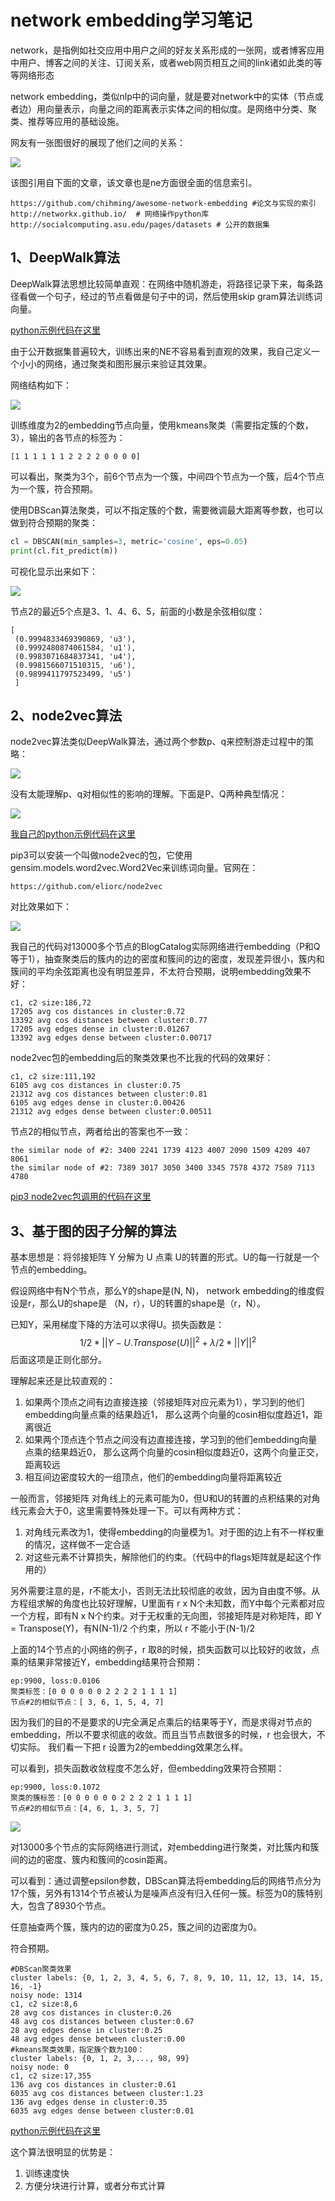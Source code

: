 # network embedding学习笔记

network，是指例如社交应用中用户之间的好友关系形成的一张网，或者博客应用中用户、博客之间的关注、订阅关系，或者web网页相互之间的link诸如此类的等等网络形态

network embedding，类似nlp中的词向量，就是要对network中的实体（节点或者边）用向量表示，向量之间的距离表示实体之间的相似度。是网络中分类、聚类、推荐等应用的基础设施。

网友有一张图很好的展现了他们之间的关系：

![](img/network_embedding/ne.png)

该图引用自下面的文章，该文章也是ne方面很全面的信息索引。

```
https://github.com/chihming/awesome-network-embedding #论文与实现的索引
http://networkx.github.io/  # 网络操作python库
http://socialcomputing.asu.edu/pages/datasets # 公开的数据集
```

## 1、DeepWalk算法

DeepWalk算法思想比较简单直观：在网络中随机游走，将路径记录下来，每条路径看做一个句子，经过的节点看做是句子中的词，然后使用skip gram算法训练词向量。

[python示例代码在这里](https://github.com/bisonliao/daydayup/blob/master/mxnet/networkEmbedding_DeepWalk.py)

由于公开数据集普遍较大，训练出来的NE不容易看到直观的效果，我自己定义一个小小的网络，通过聚类和图形展示来验证其效果。

网络结构如下：

![](img/network_embedding/small_network.jpg)

训练维度为2的embedding节点向量，使用kmeans聚类（需要指定簇的个数，3），输出的各节点的标签为：

```
[1 1 1 1 1 1 2 2 2 2 0 0 0 0]
```

可以看出，聚类为3个，前6个节点为一个簇，中间四个节点为一个簇，后4个节点为一个簇，符合预期。

使用DBScan算法聚类，可以不指定簇的个数，需要微调最大距离等参数，也可以做到符合预期的聚类：

```python
cl = DBSCAN(min_samples=3, metric='cosine', eps=0.05)
print(cl.fit_predict(m))
```

可视化显示出来如下：

![](img/network_embedding/position.jpg)

节点2的最近5个点是3、1、4、6、5，前面的小数是余弦相似度：

```
[
 (0.9994833469390869, 'u3'), 
 (0.9992480874061584, 'u1'), 
 (0.9983071684837341, 'u4'), 
 (0.9981566071510315, 'u6'), 
 (0.9899411797523499, 'u5')
 ]
```

## 2、node2vec算法

node2vec算法类似DeepWalk算法，通过两个参数p、q来控制游走过程中的策略：

![](img/network_embedding/node2vec.jpg)

没有太能理解p、q对相似性的影响的理解。下面是P、Q两种典型情况：

![](img/network_embedding/node2vec_2.jpg)

[我自己的python示例代码在这里](https://github.com/bisonliao/daydayup/blob/master/mxnet/networkEmbedding_Node2Vec.py)

pip3可以安装一个叫做node2vec的包，它使用gensim.models.word2vec.Word2Vec来训练词向量。官网在：

```
https://github.com/eliorc/node2vec
```

对比效果如下：

![](img/network_embedding/node2vec_3.jpg)

我自己的代码对13000多个节点的BlogCatalog实际网络进行embedding（P和Q等于1），抽查聚类后的簇内的边的密度和簇间的边的密度，发现差异很小，簇内和簇间的平均余弦距离也没有明显差异，不太符合预期，说明embedding效果不好：

```
c1, c2 size:186,72
17205 avg cos distances in cluster:0.72
13392 avg cos distances between cluster:0.77
17205 avg edges dense in cluster:0.01267
13392 avg edges dense between cluster:0.00717
```

node2vec包的embedding后的聚类效果也不比我的代码的效果好：

```
c1, c2 size:111,192
6105 avg cos distances in cluster:0.75
21312 avg cos distances between cluster:0.81
6105 avg edges dense in cluster:0.00426
21312 avg edges dense between cluster:0.00511
```

节点2的相似节点，两者给出的答案也不一致：

```
the similar node of #2: 3400 2241 1739 4123 4007 2090 1509 4209 407 8061
the similar node of #2: 7389 3017 3050 3400 3345 7578 4372 7589 7113 4780 
```

[pip3 node2vec包调用的代码在这里](https://github.com/bisonliao/daydayup/blob/master/mxnet/networkEmbedding_Node2Vec_official.py)

## 3、基于图的因子分解的算法

基本思想是：将邻接矩阵 Y 分解为 U 点乘 U的转置的形式。U的每一行就是一个节点的embedding。

假设网络中有N个节点，那么Y的shape是(N, N)， network embedding的维度假设是r，那么U的shape是    （N，r），U的转置的shape是（r，N）。

已知Y，采用梯度下降的方法可以求得U。损失函数是：
$$
1/2*|| Y - U.Transpose(U)||^2 + λ/2 * ||Y||^2
$$
后面这项是正则化部分。

理解起来还是比较直观的：

1. 如果两个顶点之间有边直接连接（邻接矩阵对应元素为1），学习到的他们embedding向量点乘的结果趋近1， 那么这两个向量的cosin相似度趋近1，距离很近
2. 如果两个顶点连个节点之间没有边直接连接，学习到的他们embedding向量点乘的结果趋近0， 那么这两个向量的cosin相似度趋近0，这两个向量正交，距离较远
3. 相互间边密度较大的一组顶点，他们的embedding向量将距离较近

一般而言，邻接矩阵 对角线上的元素可能为0，但U和U的转置的点积结果的对角线元素会大于0，这里需要特殊处理一下。可以有两种方式：

1. 对角线元素改为1，使得embedding的向量模为1。对于图的边上有不一样权重的情况，这样做不一定合适
2. 对这些元素不计算损失，解除他们的约束。（代码中的flags矩阵就是起这个作用的）

另外需要注意的是，r不能太小，否则无法比较彻底的收敛，因为自由度不够。从方程组求解的角度也比较好理解，U里面有 r x N个未知数，而Y中每个元素都对应一个方程，即有N x N个约束。对于无权重的无向图，邻接矩阵是对称矩阵，即 Y = Transpose(Y)，有N(N-1)/2 个约束，所以 r 不能小于(N-1)/2

上面的14个节点的小网络的例子，r 取8的时候，损失函数可以比较好的收敛，点乘的结果非常接近Y，embedding结果符合预期：

```
ep:9900, loss:0.0106
聚类标签：[0 0 0 0 0 0 2 2 2 2 1 1 1 1]
节点#2的相似节点：[ 3, 6, 1, 5, 4, 7]
```

因为我们的目的不是要求的U完全满足点乘后的结果等于Y，而是求得对节点的embedding，所以不要求彻底的收敛。而且当节点数很多的时候，r 也会很大，不切实际。 我们看一下把 r 设置为2的embedding效果怎么样。

可以看到，损失函数收敛程度不怎么好，但embedding效果符合预期：

```
ep:9900, loss:0.1072
聚类的簇标签：[0 0 0 0 0 0 2 2 2 2 1 1 1 1]
节点#2的相似节点：[4, 6, 1, 3, 5, 7]
```

![](img/network_embedding/graph_factorization1.jpg)

对13000多个节点的实际网络进行测试，对embedding进行聚类，对比簇内和簇间的边的密度、簇内和簇间的cosin距离。

可以看到：通过调整epsilon参数，DBScan算法将embedding后的网络节点分为17个簇，另外有1314个节点被认为是噪声点没有归入任何一簇。标签为0的簇特别大，包含了8930个节点。

任意抽查两个簇，簇内的边的密度为0.25，簇之间的边密度为0。

符合预期。

```
#DBScan聚类效果
cluster labels: {0, 1, 2, 3, 4, 5, 6, 7, 8, 9, 10, 11, 12, 13, 14, 15, 16, -1}
noisy node: 1314
c1, c2 size:8,6
28 avg cos distances in cluster:0.26
48 avg cos distances between cluster:0.67
28 avg edges dense in cluster:0.25
48 avg edges dense between cluster:0.00
#kmeans聚类效果，指定簇个数为100：
cluster labels: {0, 1, 2, 3,..., 98, 99}
noisy node: 0
c1, c2 size:17,355
136 avg cos distances in cluster:0.61
6035 avg cos distances between cluster:1.23
136 avg edges dense in cluster:0.35
6035 avg edges dense between cluster:0.01
```

[python示例代码在这里](https://github.com/bisonliao/daydayup/blob/master/mxnet/networkEmbedding_GraphFactor.py)

这个算法很明显的优势是：

1. 训练速度快
2. 方便分块进行计算，或者分布式计算